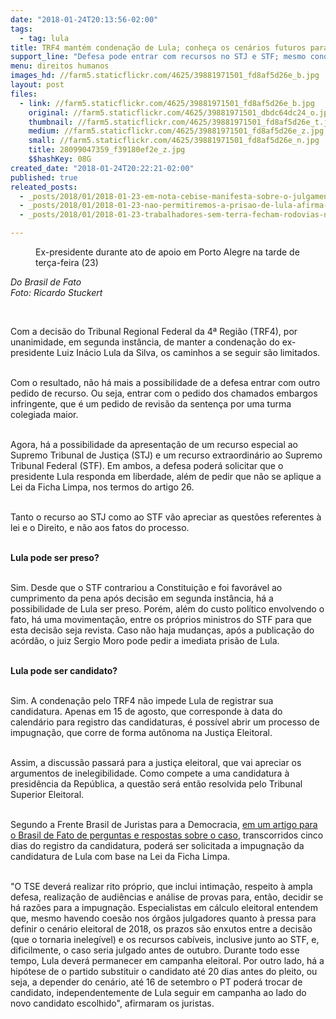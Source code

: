 ```yaml
---
date: "2018-01-24T20:13:56-02:00"
tags:
  - tag: lula
title: TRF4 mantém condenação de Lula; conheça os cenários futuros para o ex-presidente
support_line: "Defesa pode entrar com recursos no STJ e STF; mesmo condenado, candidatura do petista à Presidência não é descartada"
menu: direitos humanos
images_hd: //farm5.staticflickr.com/4625/39881971501_fd8af5d26e_b.jpg
layout: post
files:
  - link: //farm5.staticflickr.com/4625/39881971501_fd8af5d26e_b.jpg
    original: //farm5.staticflickr.com/4625/39881971501_dbdc64dc24_o.jpg
    thumbnail: //farm5.staticflickr.com/4625/39881971501_fd8af5d26e_t.jpg
    medium: //farm5.staticflickr.com/4625/39881971501_fd8af5d26e_z.jpg
    small: //farm5.staticflickr.com/4625/39881971501_fd8af5d26e_n.jpg
    title: 28099047359_f39180ef2e_z.jpg
    $$hashKey: 08G
created_date: "2018-01-24T20:22:21-02:00"
published: true
releated_posts:
  - _posts/2018/01/2018-01-23-em-nota-cebise-manifesta-sobre-o-julgamento-de-lula.md
  - _posts/2018/01/2018-01-23-nao-permitiremos-a-prisao-de-lula-afirma-alexandre-conceicao-do-mst.md
  - _posts/2018/01/2018-01-23-trabalhadores-sem-terra-fecham-rodovias-na-bahia-e-afirmam-eleicao-sem-lula-e-fraude.md

---
```

<figure class="image"><img alt="" src="//farm5.staticflickr.com/4625/39881971501_fd8af5d26e_b.jpg" />
<figcaption>Ex-presidente durante ato de apoio em Porto Alegre na tarde de ter&ccedil;a-feira (23)</figcaption>
</figure>

<p><em>Do Brasil de Fato<br />
Foto: Ricardo Stuckert</em></p>

<p>&nbsp;</p>

<p>Com a decis&atilde;o do Tribunal Regional Federal da 4&ordf; Regi&atilde;o (TRF4), por unanimidade, em segunda inst&acirc;ncia, de manter a condena&ccedil;&atilde;o do ex-presidente Luiz In&aacute;cio Lula da Silva, os caminhos a se seguir s&atilde;o limitados.</p>

<p><br />
Com o resultado, n&atilde;o h&aacute; mais a possibilidade de a defesa entrar com outro pedido de recurso. Ou seja, entrar com o pedido dos chamados embargos infringente, que &eacute; um pedido de revis&atilde;o da senten&ccedil;a por uma turma colegiada maior.</p>

<p><br />
Agora, h&aacute; a possibilidade da apresenta&ccedil;&atilde;o de um recurso especial ao Supremo Tribunal de Justi&ccedil;a (STJ) e um recurso extraordin&aacute;rio ao Supremo Tribunal Federal (STF). Em ambos, a defesa poder&aacute; solicitar que o presidente Lula responda em liberdade, al&eacute;m de pedir que n&atilde;o se aplique a Lei da Ficha Limpa, nos termos do artigo 26.</p>

<p><br />
Tanto o recurso ao STJ como ao STF v&atilde;o apreciar as quest&otilde;es referentes &agrave; lei e o Direito, e n&atilde;o aos fatos do processo.</p>

<p><br />
<strong>Lula pode ser preso?</strong></p>

<p><br />
Sim. Desde que o STF contrariou a Constitui&ccedil;&atilde;o e foi favor&aacute;vel ao cumprimento da pena ap&oacute;s decis&atilde;o em segunda inst&acirc;ncia, h&aacute; a possibilidade de Lula ser preso. Por&eacute;m, al&eacute;m do custo pol&iacute;tico envolvendo o fato, h&aacute; uma movimenta&ccedil;&atilde;o, entre os pr&oacute;prios ministros do STF para que esta decis&atilde;o seja revista. Caso n&atilde;o haja mudan&ccedil;as, ap&oacute;s a publica&ccedil;&atilde;o do ac&oacute;rd&atilde;o, o juiz Sergio Moro pode pedir a imediata pris&atilde;o de Lula.</p>

<p><br />
<strong>Lula pode ser candidato?</strong></p>

<p><br />
Sim. A condena&ccedil;&atilde;o pelo TRF4 n&atilde;o impede Lula de registrar sua candidatura. Apenas em 15 de agosto, que corresponde &agrave; data do calend&aacute;rio para registro das candidaturas, &eacute; poss&iacute;vel abrir um processo de impugna&ccedil;&atilde;o, que corre de forma aut&ocirc;noma na Justi&ccedil;a Eleitoral.</p>

<p><br />
Assim, a discuss&atilde;o passar&aacute; para a justi&ccedil;a eleitoral, que vai apreciar os argumentos de inelegibilidade. Como compete a uma candidatura &agrave; presid&ecirc;ncia da Rep&uacute;blica, a quest&atilde;o ser&aacute; ent&atilde;o resolvida pelo Tribunal Superior Eleitoral.</p>

<p><br />
Segundo a Frente Brasil de Juristas para a Democracia, <a href="https://www.brasildefato.com.br/2018/01/15/dez-perguntas-para-entender-o-caso-lula/">em um artigo para o Brasil de Fato de perguntas e respostas sobre o caso</a>, transcorridos cinco dias do registro da candidatura, poder&aacute; ser solicitada a impugnação da candidatura de Lula com base na Lei da Ficha Limpa.</p>

<p><br />
&quot;O TSE deverá realizar rito próprio, que inclui intimação, respeito à ampla defesa, realização de audiências e análise de provas para, então, decidir se há razões para a impugnação. Especialistas em cálculo eleitoral entendem que, mesmo havendo coesão nos órgãos julgadores quanto à pressa para definir o cenário eleitoral de 2018, os prazos são enxutos entre a decisão (que o tornaria inelegível) e os recursos cabíveis, inclusive junto ao STF, e, dificilmente, o caso seria julgado antes de outubro. Durante todo esse tempo, Lula deverá permanecer em campanha eleitoral. Por outro lado, há a hipótese de o partido substituir o candidato até 20 dias antes do pleito, ou seja, a depender do cenário, até 16 de setembro o PT poderá trocar de candidato, independentemente de Lula seguir em campanha ao lado do novo candidato escolhido&quot;, afirmaram os juristas.</p>
